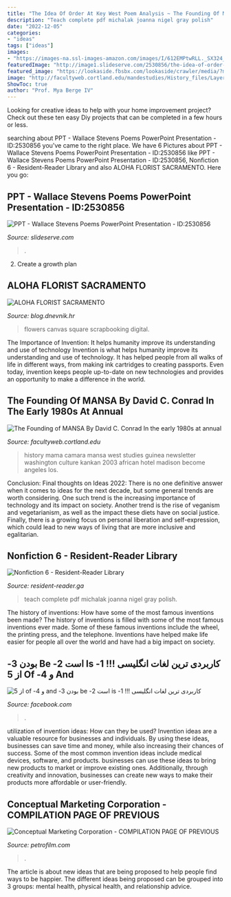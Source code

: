 ```yaml
---
title: "The Idea Of Order At Key West Poem Analysis ~ The Founding Of Mansa By David C. Conrad In The Early 1980s At Annual"
description: "Teach complete pdf michalak joanna nigel gray polish"
date: "2022-12-05"
categories:
- "ideas"
tags: ["ideas"]
images:
- "https://images-na.ssl-images-amazon.com/images/I/612EMPtwRLL._SX324_BO1,204,203,200_.jpg"
featuredImage: "http://image1.slideserve.com/2530856/the-idea-of-order-at-key-west-n.jpg"
featured_image: "https://lookaside.fbsbx.com/lookaside/crawler/media/?media_id=103123451746332"
image: "http://facultyweb.cortland.edu/mandestudies/History_files/LayeredPaper_04.jpg"
ShowToc: true
author: "Prof. Mya Berge IV"
---
```



Looking for creative ideas to help with your home improvement project? Check out these ten easy Diy projects that can be completed in a few hours or less.

	

		
searching about PPT - Wallace Stevens Poems PowerPoint Presentation - ID:2530856 you've came to the right place. We have 6 Pictures about PPT - Wallace Stevens Poems PowerPoint Presentation - ID:2530856 like PPT - Wallace Stevens Poems PowerPoint Presentation - ID:2530856, Nonfiction 6 - Resident-Reader Library and also ALOHA FLORIST SACRAMENTO. Here you go:
		
    
## PPT - Wallace Stevens Poems PowerPoint Presentation - ID:2530856

<img loading=lazy src="http://image1.slideserve.com/2530856/the-idea-of-order-at-key-west-n.jpg" onerror="this.onerror=null;this.src='https://tse3.mm.bing.net/th?id=OIP.J6lh7s-Hx8uy5OflY34WewHaFj&amp;pid=15.1';" alt="PPT - Wallace Stevens Poems PowerPoint Presentation - ID:2530856">

_Source: slideserve.com_

>. 

	

2. Create a growth plan 

    
## ALOHA FLORIST SACRAMENTO

<img loading=lazy src="http://bit.ly/qDnPR4" onerror="this.onerror=null;this.src='https://tse3.mm.bing.net/th?id=OIP.gDbNmunYa9CTHWE5L1ujyQHaFj&amp;pid=15.1';" alt="ALOHA FLORIST SACRAMENTO">

_Source: blog.dnevnik.hr_

>flowers canvas square scrapbooking digital. 

	

The Importance of Invention: It helps humanity improve its understanding and use of technology
Invention is what helps humanity improve its understanding and use of technology. It has helped people from all walks of life in different ways, from making ink cartridges to creating passports. Even today, invention keeps people up-to-date on new technologies and provides an opportunity to make a difference in the world.

    
## The Founding Of MANSA By David C. Conrad In The Early 1980s At Annual

<img loading=lazy src="http://facultyweb.cortland.edu/mandestudies/History_files/LayeredPaper_04.jpg" onerror="this.onerror=null;this.src='https://tse1.mm.bing.net/th?id=OIP.NMFdyMl6MhCpFjB_WtfxwQHaCf&amp;pid=15.1';" alt="The Founding of MANSA By David C. Conrad In the early 1980s at annual">

_Source: facultyweb.cortland.edu_

>history mama camara mansa west studies guinea newsletter washington culture kankan 2003 african hotel madison become angeles los. 

	

Conclusion:
Final thoughts on Ideas 2022:
There is no one definitive answer when it comes to ideas for the next decade, but some general trends are worth considering. One such trend is the increasing importance of technology and its impact on society. Another trend is the rise of veganism and vegetarianism, as well as the impact these diets have on social justice. Finally, there is a growing focus on personal liberation and self-expression, which could lead to new ways of living that are more inclusive and egalitarian.

    
## Nonfiction 6 - Resident-Reader Library

<img loading=lazy src="https://images-na.ssl-images-amazon.com/images/I/612EMPtwRLL._SX324_BO1,204,203,200_.jpg" onerror="this.onerror=null;this.src='https://tse1.mm.bing.net/th?id=OIP.RuYmssS_yGlMfx6r_WoU8QAAAA&amp;pid=15.1';" alt="Nonfiction 6 - Resident-Reader Library">

_Source: resident-reader.ga_

>teach complete pdf michalak joanna nigel gray polish. 

	

The history of inventions: How have some of the most famous inventions been made?
The history of inventions is filled with some of the most famous inventions ever made. Some of these famous inventions include the wheel, the printing press, and the telephone. Inventions have helped make life easier for people all over the world and have had a big impact on society.

    
## ‫کاربردی ترین لغات انگلیسی !!! 1- Is است 2- Be بودن 3- And و 4- Of از 5

<img loading=lazy src="https://lookaside.fbsbx.com/lookaside/crawler/media/?media_id=103123451746332" onerror="this.onerror=null;this.src='https://tse3.mm.bing.net/th?id=OIP.vFrJtGRFhLw6Ev74OezuzQHaHV&amp;pid=15.1';" alt="‫کاربردی ترین لغات انگلیسی !!! 1- is است 2- be بودن 3- and و 4- of از 5">

_Source: facebook.com_

>. 

	

utilization of invention ideas: How can they be used?
Invention ideas are a valuable resource for businesses and individuals. By using these ideas, businesses can save time and money, while also increasing their chances of success. Some of the most common invention ideas include medical devices, software, and products. businesses can use these ideas to bring new products to market or improve existing ones. Additionally, through creativity and innovation, businesses can create new ways to make their products more affordable or user-friendly.

    
## Conceptual Marketing Corporation - COMPILATION PAGE OF PREVIOUS

<img loading=lazy src="https://petrofilm.com/yahoo_site_admin/assets/images/9d388b91-8b52-4d39-a69c-b6c69627d8ce.845406_std.jpg" onerror="this.onerror=null;this.src='https://tse4.mm.bing.net/th?id=OIP.8KZQ0leiimnbMAILXYiVGAHaEK&amp;pid=15.1';" alt="Conceptual Marketing Corporation - COMPILATION PAGE OF PREVIOUS">

_Source: petrofilm.com_

>. 

	

The article is about new ideas that are being proposed to help people find ways to be happier. The different ideas being proposed can be grouped into 3 groups: mental health, physical health, and relationship advice.

